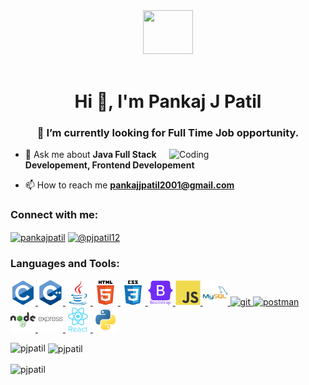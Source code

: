 <!--
**pjpatil/pjpatil** is a ✨ _special_ ✨ repository because its `README.md` (this file) appears on your GitHub profile.
-->
<div id="header" align="center">
  <img src="https://media.giphy.com/media/M9gbBd9nbDrOTu1Mqx/giphy.gif" width="80" height ="70" />
</div>
<!-- profile counter -->
<div align="center">
<img src="https://komarev.com/ghpvc/?username=pjpatil&style=flat-square&color=brightgreen" alt=""/>
</div>
<h1 align="center">Hi 👋, I'm Pankaj J Patil</h1>

<h3 align="center"> 🔭 I’m currently looking for Full Time Job opportunity.</h3>

<img align="right" alt="Coding" width="250" src="https://cdn.dribbble.com/users/1162077/screenshots/3848914/programmer.gif">

<!-- start new  -->

<!-- 🔭 I’m currently working on [RestoBaba](https://restobaba.onrender.com/)-->

- 💬 Ask me about **Java Full Stack Developement, Frontend Developement**

- 📫 How to reach me **pankajjpatil2001@gmail.com**

<!-- 📄 Know about my experiences [https://drive.google.com/file/d/1N5Qa3d9vAG42UigigtZ6OtJEdI9yZXDF/view?usp=sharing](https://drive.google.com/file/d/1N5Qa3d9vAG42UigigtZ6OtJEdI9yZXDF/view?usp=sharing)-->

<h3 align="left">Connect with me:</h3>
<p align="left">
<a href="https://www.linkedin.com/in/pankaj-patil-322a20246/" target="blank"><img align="center" src="https://raw.githubusercontent.com/rahuldkjain/github-profile-readme-generator/master/src/images/icons/Social/linked-in-alt.svg" alt="pankajpatil" height="30" width="40" /></a>
  <a href="https://www.hackerrank.com/profile/pjpatil12" target="blank"><img align="center" src="https://raw.githubusercontent.com/rahuldkjain/github-profile-readme-generator/master/src/images/icons/Social/hackerrank.svg" alt="@pjpatil12" height="30" width="40" /></a>
</p>




<h3 align="left">Languages and Tools:</h3>

<p align="left">

<a href="https://www.cprogramming.com/" target="_blank" rel="noreferrer"> <img src="https://raw.githubusercontent.com/devicons/devicon/master/icons/c/c-original.svg" alt="c" width="40" height="40"/> </a><a href="https://www.w3schools.com/cpp/" target="_blank" rel="noreferrer"> <img src="https://raw.githubusercontent.com/devicons/devicon/master/icons/cplusplus/cplusplus-original.svg" alt="cplusplus" width="40" height="40"/> </a> <a href="https://www.java.com" target="_blank" rel="noreferrer"> <img src="https://raw.githubusercontent.com/devicons/devicon/master/icons/java/java-original.svg" alt="java" width="40" height="40"/> </a><a href="https://www.w3.org/html/" target="_blank" rel="noreferrer"> <img src="https://raw.githubusercontent.com/devicons/devicon/master/icons/html5/html5-original-wordmark.svg" alt="html5" width="40" height="40"/> </a> <a href="https://www.w3schools.com/css/" target="_blank" rel="noreferrer"> <img src="https://raw.githubusercontent.com/devicons/devicon/master/icons/css3/css3-original-wordmark.svg" alt="css3" width="40" height="40"/> </a><a href="https://getbootstrap.com" target="_blank" rel="noreferrer"> <img src="https://raw.githubusercontent.com/devicons/devicon/master/icons/bootstrap/bootstrap-plain-wordmark.svg" alt="bootstrap" width="40" height="40"/> </a><a href="https://developer.mozilla.org/en-US/docs/Web/JavaScript" target="_blank" rel="noreferrer"> <img src="https://raw.githubusercontent.com/devicons/devicon/master/icons/javascript/javascript-original.svg" alt="javascript" width="40" height="40"/> </a> <a href="https://www.mysql.com/" target="_blank" rel="noreferrer"> <img src="https://raw.githubusercontent.com/devicons/devicon/master/icons/mysql/mysql-original-wordmark.svg" alt="mysql" width="40" height="40"/> </a> <a href="https://git-scm.com/" target="_blank" rel="noreferrer"> <img src="https://www.vectorlogo.zone/logos/git-scm/git-scm-icon.svg" alt="git" width="40" height="40"/> </a> <a href="https://postman.com" target="_blank" rel="noreferrer"> <img src="https://www.vectorlogo.zone/logos/getpostman/getpostman-icon.svg" alt="postman" width="40" height="40"/> </a><a href="https://nodejs.org" target="_blank" rel="noreferrer"> <img src="https://raw.githubusercontent.com/devicons/devicon/master/icons/nodejs/nodejs-original-wordmark.svg" alt="nodejs" width="40" height="40"/> </a> <a href="https://expressjs.com" target="_blank" rel="noreferrer"> <img src="https://raw.githubusercontent.com/devicons/devicon/master/icons/express/express-original-wordmark.svg" alt="express" width="40" height="40"/> </a> <a href="https://reactjs.org/" target="_blank" rel="noreferrer"> <img src="https://raw.githubusercontent.com/devicons/devicon/master/icons/react/react-original-wordmark.svg" alt="react" width="40" height="40"/> </a> <a href="https://www.python.org" target="_blank" rel="noreferrer"> <img src="https://raw.githubusercontent.com/devicons/devicon/master/icons/python/python-original.svg" alt="python" width="40" height="40"/> </a> 
 
</p>

<p><img align="left" src="https://github-readme-stats.vercel.app/api/top-langs?username=pjpatil&show_icons=true&locale=en&layout=compact" alt="pjpatil" /></p>

<p>&nbsp;<img align="center" src="https://github-readme-stats.vercel.app/api?username=pjpatil&show_icons=true&locale=en" alt="pjpatil" /></p>

<p><img align="center" src="https://github-readme-streak-stats.herokuapp.com/?user=pjpatil&" alt="pjpatil" /></p>

